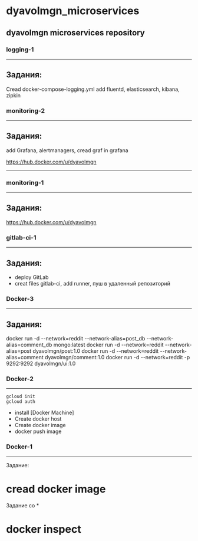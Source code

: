 
# dyavolmgn_microservices
dyavolmgn microservices repository
---

### logging-1
---
## Задания:
Cread docker-compose-logging.yml
add fluentd, elasticsearch, kibana, zipkin

### monitoring-2
---
## Задания:
add Grafana, alertmanagers,
cread graf in grafana

https://hub.docker.com/u/dyavolmgn

---

### monitoring-1
---
## Задания:
https://hub.docker.com/u/dyavolmgn


### gitlab-ci-1
---
## Задания:
 - deploy GitLab
 - creat files gitlab-ci, add runner, пуш в удаленный  репозиторий


### Docker-3
---
## Задания:
docker run -d --network=reddit --network-alias=post_db --network-alias=comment_db mongo:latest
docker run -d --network=reddit --network-alias=post dyavolmgn/post:1.0
docker run -d --network=reddit --network-alias=comment dyavolmgn/comment:1.0
docker run -d --network=reddit -p 9292:9292 dyavolmgn/ui:1.0


### Docker-2
---
```
gcloud init
gcloud auth
```
 - install [Docker Machine]
 - Create docker host
 - Create docker image
 - docker push image



### Docker-1
---
Задание:
 # cread docker image

Задание со *
 # docker inspect
